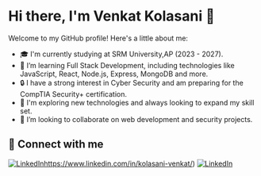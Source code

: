 # Hi there, I'm Venkat Kolasani 👋

Welcome to my GitHub profile! Here's a little about me:

- 🎓 I'm currently studying at SRM University,AP (2023 - 2027).
- 🌱 I’m learning Full Stack Development, including technologies like JavaScript, React, Node.js, Express, MongoDB and more.
- 🔒 I have a strong interest in Cyber Security and am preparing for the CompTIA Security+ certification.
- 🚀 I'm exploring new technologies and always looking to expand my skill set.
- 🤝 I’m looking to collaborate on web development and security projects.

## 🔗 Connect with me

[![LinkedIn](https://img.shields.io/badge/LinkedIn-0077B5?style=for-the-badge&logo=linkedin&logoColor=white)](https://linkedin.com/in/your-linkedin)https://www.linkedin.com/in/kolasani-venkat/)
[![LinkedIn](https://img.shields.io/badge/LinkedIn-0077B5?style=for-the-badge&logo=linkedin&logoColor=white)](https://linkedin.com/in/kolasani-venkat)


<!-- Add more sections as needed -->
